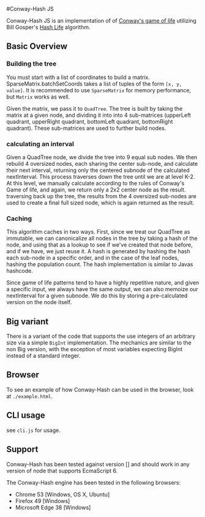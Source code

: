 #Conway-Hash JS

Conway-Hash JS is an implementation of of [Conway's game of life](https://en.wikipedia.org/wiki/Conway%27s_Game_of_Life) utilizing Bill Gosper's [Hash Life](https://en.wikipedia.org/wiki/Hashlife) algorithm.

## Basic Overview

### Building the tree
You must start with a list of coordinates to build a matrix.  SparseMatrix.batchSetCoords takes a list of tuples of the form `[x, y, value]`.  It is recommended 
to use `SparseMatrix` for memory performance, but `Matrix` works as well.

Given the matrix, we pass it to `QuadTree`.  The tree is built by taking the matrix at a given node, and dividing it into into 4 sub-matrices (upperLeft quadrant, upperRight quadrant, bottomLeft quadrant, bottomRight quadrant).
These sub-matrices are used to further build nodes.

### calculating an interval

Given a QuadTree node, we divide the tree into 9 equal sub nodes.  We then rebuild 4 oversized nodes, each sharing the center sub-node, and calculate their next interval, returning
only the centered subnode of the calculated nextInterval.  This process traverses down the tree until we are at level K-2.  At this level, we manually calculate according to 
the rules of Conway's Game of life, and again, we return only a 2x2 center node as the result.  traversing back up the tree, the results from the 4 oversized sub-nodes are used
to create a final full sized node, which is again returned as the result.

### Caching

This algorithm caches in two ways.  First, since we treat our QuadTree as immutable, we can canonicalize all nodes in the tree by taking a hash of the node, and using that as a lookup to see
if we've created that node before, and if we have, we just reuse it.  A hash is generated by hashing the hash each sub-node in a specific order, and in the case of the leaf nodes,
hashing the population count.  The hash implementation is similar to Javas hashcode.

Since game of life patterns tend to have a highly repetitive nature, and given a specific input, we always have the same output, we can also memoize our nextInterval for a given subnode.  We do this by
storing a pre-calculated version on the node itself. 

## Big variant

There is a variant of the code that supports the use integers of an arbitrary size via a simple `BigInt` implementation.  The mechanics are similar to the non Big version, with the
exception of most variables expecting BigInt instead of a standard integer.

## Browser

To see an example of how Conway-Hash can be used in the browser, look at `./example.html`.

## CLI usage

see `cli.js` for usage.

## Support

Conway-Hash has been tested against version [] and should work in any version of node that supports EcmaScript 6.

The Conway-Hash engine has been tested in the following browsers:

* Chrome 53 [Windows, OS X, Ubuntu]
* Firefox 49 [Windows]
* Microsoft Edge 38 [Windows]